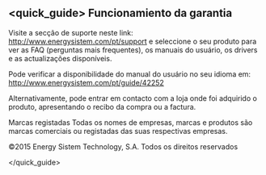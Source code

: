 ## <quick_guide> Funcionamiento da garantia

Visite a secção de suporte neste link: http://www.energysistem.com/pt/support e seleccione o seu produto para ver as FAQ (perguntas mais frequentes), os manuais do usuário, os drivers e as actualizações disponíveis. 

Pode verificar a disponibilidade do manual do usuário no seu idioma em: http://www.energysistem.com/pt/guide/42252 

Alternativamente, pode entrar em contacto com a loja onde foi adquirido o produto, apresentando o recibo da compra ou a factura.

Marcas registadas Todas os nomes de empresas, marcas e produtos são marcas comerciais ou registadas das suas respectivas empresas.

©2015 Energy Sistem Technology, S.A. Todos os direitos reservados

</quick_guide>
